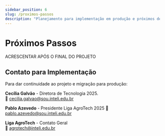 ```yaml
---
sidebar_position: 6
slug: /proximos-passos
description: "Planejamento para implementação em produção e próximos desenvolvimentos do Dashboard Morro Verde"
---
```


# Próximos Passos

ACRESCENTAR APÓS O FINAL DO PROJETO

## Contato para Implementação

Para dar continuidade ao projeto e migração para produção:

**Cecília Galvão** - Diretora de Tecnologia 2025.  
📧 [cecilia.galvao@sou.inteli.edu.br](mailto:cecilia.galvao@sou.inteli.edu.br)

**Pablo Azevedo** - Presidente Liga AgroTech 2025
📧 [pablo.azevedo@sou.inteli.edu.br](mailto:pablo.azevedo@sou.inteli.edu.br)

**Liga AgroTech** - Contato Geral  
📧 [agrotech@inteli.edu.br](mailto:agrotech@inteli.edu.br)